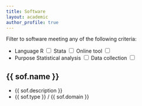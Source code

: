 ```yaml
---
title: Software
layout: academic
author_profile: true
---
```


<!-- {% raw %} -->
<div id="app">
    <div>
      <p>Filter to software meeting any of the following criteria:</p>
      <ul>
        <li class="checkboxlist" style="vertical-align:top;">
        Language
        <label class="container">R
            <input type="checkbox" v-model="show.rpkg">
            <span class="checkmark"></span>
        </label>
        <label class="container">Stata
            <input type="checkbox" v-model="show.stata">
            <span class="checkmark"></span>
        </label>
        <label class="container">Online tool
              <input type="checkbox" v-model="show.gui">
              <span class="checkmark"></span>
        </label>
        </li>
        <li class="checkboxlist" style="vertical-align:top;">
        Purpose
            <label class="container">Statistical analysis
                <input type="checkbox" v-model="show.statistics">
                <span class="checkmark"></span>
            </label>
            <label class="container">Data collection
                <input type="checkbox" v-model="show.datacollection">
                <span class="checkmark"></span>
            </label>
        </li>
      </ul>
    </div>
    <div v-for="sof in softw">
        <h2>{{ sof.name }}</h2>
        <ul class="softlist">
          <li>
          {{ sof.description }}
          </li>
          <li>
          <a v-bind:href="sof.link">{{ sof.type }}</a> / {{ sof.domain }}
          </li>
        </ul>
    </div>
</div>
<!-- {% endraw %} -->

<script>
// software list
var sw = [
        {% for ss in site.data.software %}{
          "name": "{{ ss.name }}",
          "description": "{{ ss.description }}",
          "link": "{{ ss.link }}",
          "type": "{{ ss.type }}",
          "domain": "{{ ss.domain }}"
        }{% unless forloop.last %},{% endunless %}
      {% endfor %}];
//vue app
const app = Vue.createApp({
  data: () => ({
    swa: sw,
    show: {
        rpkg: true,
        stata: true,
        gui: true,
        statistics: true,
        datacollection: true,
    },
  }),
  computed: {
    softw: function () {
        var x = [];
        for (i = 0; i < this.swa.length; i++) {
            let add = false;
            if (this.show.rpkg && this.swa[i].type == "R package")
                add = true;
            if (this.show.stata && this.swa[i].type == "Stata module")
                add = true;
            if (this.show.gui && this.swa[i].type == "GUI")
                add = true;
            if (this.show.statistics && this.swa[i].domain == "Statistics")
                add = true;
            if (this.show.datacollection && this.swa[i].domain == "Data collection")
                add = true;
            if (add)
                x.push(this.swa[i]);
        }
        return x
    }
  }
})
app.mount('#app')
</script>
